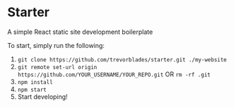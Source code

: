 # Starter
A simple React static site development boilerplate

To start, simply run the following:
1. `git clone https://github.com/trevorblades/starter.git ./my-website`
2. `git remote set-url origin https://github.com/YOUR_USERNAME/YOUR_REPO.git` OR `rm -rf .git`
3. `npm install`
4. `npm start`
5. Start developing!
